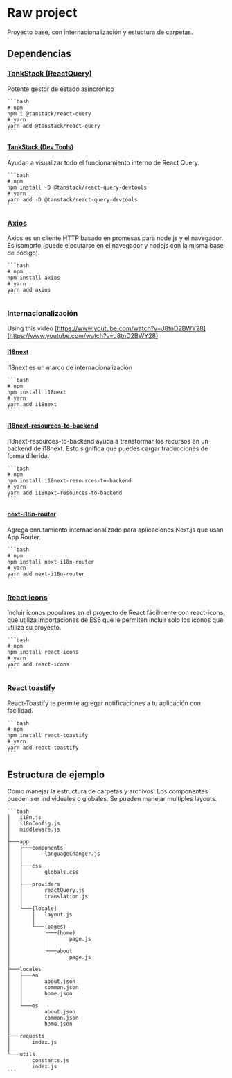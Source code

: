 # Raw project

Proyecto base, con internacionalización y estuctura de carpetas.

## Dependencias

### [TankStack (ReactQuery)](https://tanstack.com/query/latest/docs/framework/react/installation)

Potente gestor de estado asincrónico

    ```bash
    # npm
    npm i @tanstack/react-query
    # yarn
    yarn add @tanstack/react-query
    ```

#### [TankStack (Dev Tools)](https://tanstack.com/query/latest/docs/framework/react/devtools)

Ayudan a visualizar todo el funcionamiento interno de React Query.

    ```bash
    # npm
    npm install -D @tanstack/react-query-devtools
    # yarn
    yarn add -D @tanstack/react-query-devtools
    ```

### [Axios](https://axios-http.com/)

Axios es un cliente HTTP basado en promesas para node.js y el navegador. Es isomorfo (puede ejecutarse en el navegador y nodejs con la misma base de código).

    ```bash
    # npm
    npm install axios
    # yarn
    yarn add axios
    ```

### Internacionalización

Using this video [https://www.youtube.com/watch?v=J8tnD2BWY28](https://www.youtube.com/watch?v=J8tnD2BWY28)

#### [i18next](https://www.i18next.com/)

i18next es un marco de internacionalización

    ```bash
    # npm
    npm install i18next
    # yarn
    yarn add i18next
    ```

#### [i18next-resources-to-backend](https://github.com/i18next/i18next-resources-to-backend)

i18next-resources-to-backend ayuda a transformar los recursos en un backend de i18next. Esto significa que puedes cargar traducciones de forma diferida.

    ```bash
    # npm
    npm install i18next-resources-to-backend
    # yarn
    yarn add i18next-resources-to-backend
    ```

#### [next-i18n-router](https://github.com/i18nexus/next-i18n-router)

Agrega enrutamiento internacionalizado para aplicaciones Next.js que usan App Router.

    ```bash
    # npm
    npm install next-i18n-router
    # yarn
    yarn add next-i18n-router
    ```

### [React icons](https://react-icons.github.io/react-icons/)

Incluir íconos populares en el proyecto de React fácilmente con react-icons, que utiliza importaciones de ES6 que le permiten incluir solo los íconos que utiliza su proyecto.

    ```bash
    # npm
    npm install react-icons
    # yarn
    yarn add react-icons
    ```

### [React toastify](https://github.com/fkhadra/react-toastify#readme)

React-Toastify te permite agregar notificaciones a tu aplicación con facilidad.

    ```bash
    # npm
    npm install react-toastify
    # yarn
    yarn add react-toastify
    ```

## Estructura de ejemplo

Como manejar la estructura de carpetas y archivos.
Los componentes pueden ser individuales o globales.
Se pueden manejar multiples layouts.

    ```bash
    │   i18n.js
    │   i18nConfig.js
    │   middleware.js
    │
    ├───app
    │   ├───components
    │   │       languageChanger.js
    │   │
    │   ├───css
    │   │       globals.css
    │   │
    │   ├───providers
    │   │       reactQuery.js
    │   │       translation.js
    │   │
    │   └───[locale]
    │       │   layout.js
    │       │
    │       └───(pages)
    │           ├───(home)
    │           │       page.js
    │           │
    │           └───about
    │                   page.js
    │
    ├───locales
    │   ├───en
    │   │       about.json
    │   │       common.json
    │   │       home.json
    │   │
    │   └───es
    │           about.json
    │           common.json
    │           home.json
    │
    ├───requests
    │       index.js
    │
    └───utils
            constants.js
            index.js
    ```
